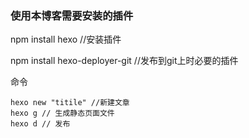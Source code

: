 ### 使用本博客需要安装的插件
npm install hexo //安装插件

npm install hexo-deployer-git //发布到git上时必要的插件

命令

```
hexo new "titile" //新建文章
hexo g // 生成静态页面文件
hexo d // 发布
```
